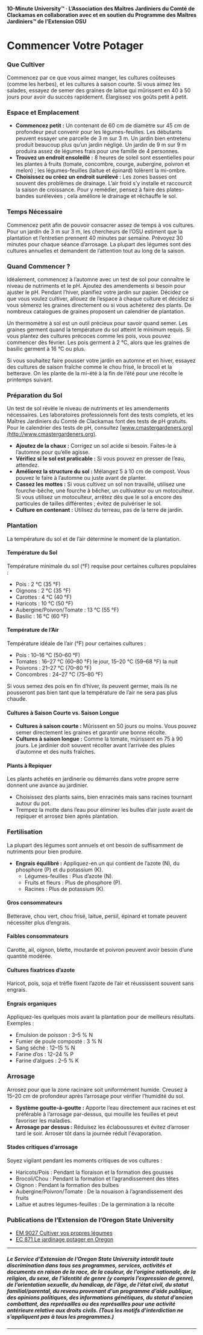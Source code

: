 #### 10-Minute University™ · L’Association des Maîtres Jardiniers du Comté de Clackamas en collaboration avec et en soutien du Programme des Maîtres Jardiniers™ de l’Extension OSU

# Commencer Votre Potager

### Que Cultiver

Commencez par ce que vous aimez manger, les cultures coûteuses (comme les herbes), et les cultures à saison courte. Si vous aimez les salades, essayez de semer des graines de laitue qui mûrissent en 40 à 50 jours pour avoir du succès rapidement. Élargissez vos goûts petit à petit.

### Espace et Emplacement

- **Commencez petit :** Un contenant de 60 cm de diamètre sur 45 cm de profondeur peut convenir pour les légumes-feuilles. Les débutants peuvent essayer une parcelle de 3 m sur 3 m. Un jardin bien entretenu produit beaucoup plus qu’un jardin négligé. Un jardin de 9 m sur 9 m produira assez de légumes frais pour une famille de 4 personnes.
- **Trouvez un endroit ensoleillé :** 8 heures de soleil sont essentielles pour les plantes à fruits (tomate, concombre, courge, aubergine, poivron et melon) ; les légumes-feuilles (laitue et épinard) tolèrent la mi-ombre.
- **Choisissez ou créez un endroit surélevé :** Les zones basses ont souvent des problèmes de drainage. L’air froid s’y installe et raccourcit la saison de croissance. Pour y remédier, pensez à faire des plates-bandes surélevées ; cela améliore le drainage et réchauffe le sol.

### Temps Nécessaire

Commencez petit afin de pouvoir consacrer assez de temps à vos cultures. Pour un jardin de 3 m sur 3 m, les chercheurs de l’OSU estiment que la plantation et l’entretien prennent 40 minutes par semaine. Prévoyez 30 minutes pour chaque séance d’arrosage. La plupart des légumes sont des cultures annuelles et demandent de l’attention tout au long de la saison.

### Quand Commencer ?

Idéalement, commencez à l’automne avec un test de sol pour connaître le niveau de nutriments et le pH. Ajoutez des amendements si besoin pour ajuster le pH. Pendant l’hiver, planifiez votre jardin sur papier. Décidez ce que vous voulez cultiver, allouez de l’espace à chaque culture et décidez si vous sèmerez les graines directement ou si vous achèterez des plants. De nombreux catalogues de graines proposent un calendrier de plantation.

Un thermomètre à sol est un outil précieux pour savoir quand semer. Les graines germent quand la température du sol atteint le minimum requis. Si vous plantez des cultures précoces comme les pois, vous pouvez commencer dès février. Les pois germent à 2 °C, alors que les graines de basilic germent à 16 °C ou plus.

Si vous souhaitez faire pousser votre jardin en automne et en hiver, essayez des cultures de saison fraîche comme le chou frisé, le brocoli et la betterave. On les plante de la mi-été à la fin de l’été pour une récolte le printemps suivant.

### Préparation du Sol

Un test de sol révèle le niveau de nutriments et les amendements nécessaires. Les laboratoires professionnels font des tests complets, et les Maîtres Jardiniers du Comté de Clackamas font des tests de pH gratuits. Pour le calendrier des tests de pH, consultez [www.cmastergardeners.org](http://www.cmastergardeners.org).

- **Ajoutez de la chaux :** Corrigez un sol acide si besoin. Faites-le à l’automne pour qu’elle agisse.
- **Vérifiez si le sol est praticable :** Si vous pouvez en presser de l’eau, attendez.
- **Améliorez la structure du sol :** Mélangez 5 à 10 cm de compost. Vous pouvez le faire à l’automne ou juste avant de planter.
- **Cassez les mottes :** Si vous cultivez un sol non travaillé, utilisez une fourche-bêche, une fourche à bêcher, un cultivateur ou un motoculteur. Si vous utilisez un motoculteur, arrêtez dès que le sol a encore des particules de tailles différentes ; évitez de pulvériser le sol.
- **Culture en contenant :** Utilisez du terreau, pas de la terre de jardin.

### Plantation

La température du sol et de l’air détermine le moment de la plantation.

#### Température du Sol

Température minimale du sol (°F) requise pour certaines cultures populaires :

- Pois : 2 °C (35 °F)
- Oignons : 2 °C (35 °F)
- Carottes : 4 °C (40 °F)
- Haricots : 10 °C (50 °F)
- Aubergine/Poivron/Tomate : 13 °C (55 °F)
- Basilic : 16 °C (60 °F)

#### Température de l’Air

Température idéale de l’air (°F) pour certaines cultures :

- Pois : 10–16 °C (50–60 °F)
- Tomates : 16–27 °C (60–80 °F) le jour, 15–20 °C (59–68 °F) la nuit
- Poivrons : 21–27 °C (70–80 °F)
- Concombres : 24–27 °C (75–80 °F)

Si vous semez des pois en fin d’hiver, ils peuvent germer, mais ils ne pousseront pas bien tant que la température de l’air ne sera pas plus chaude.

#### Cultures à Saison Courte vs. Saison Longue

- **Cultures à saison courte :** Mûrissent en 50 jours ou moins. Vous pouvez semer directement les graines et garantir une bonne récolte.
- **Cultures à saison longue :** Comme la tomate, mûrissent en 75 à 90 jours. Le jardinier doit souvent récolter avant l’arrivée des pluies d’automne et des nuits fraîches.

#### Plants à Repiquer

Les plants achetés en jardinerie ou démarrés dans votre propre serre donnent une avance au jardinier.

- Choisissez des plants sains, bien enracinés mais sans racines tournant autour du pot.
- Trempez la motte dans l’eau pour éliminer les bulles d’air juste avant de repiquer et arrosez bien après plantation.

### Fertilisation

La plupart des légumes sont annuels et ont besoin de suffisamment de nutriments pour bien produire.

- **Engrais équilibré :** Appliquez-en un qui contient de l’azote (N), du phosphore (P) et du potassium (K).
  - Légumes-feuilles : Plus d’azote (N).
  - Fruits et fleurs : Plus de phosphore (P).
  - Racines : Plus de potassium (K).

#### Gros consommateurs

Betterave, chou vert, chou frisé, laitue, persil, épinard et tomate peuvent nécessiter plus d’engrais.

#### Faibles consommateurs

Carotte, ail, oignon, blette, moutarde et poivron peuvent avoir besoin d’une quantité modérée.

#### Cultures fixatrices d’azote

Haricot, pois, soja et trèfle fixent l’azote de l’air et réussissent souvent sans engrais.

#### Engrais organiques

Appliquez-les quelques mois avant la plantation pour de meilleurs résultats. Exemples :

- Emulsion de poisson : 3–5 % N
- Fumier de poule composté : 3 % N
- Sang séché : 12–15 % N
- Farine d’os : 12–24 % P
- Farine d’algues : 2–5 % K

### Arrosage

Arrosez pour que la zone racinaire soit uniformément humide. Creusez à 15–20 cm de profondeur après l’arrosage pour vérifier l’humidité du sol.

- **Système goutte-à-goutte :** Apporte l’eau directement aux racines et est préférable à l’arrosage par-dessus, qui mouille les feuilles et peut favoriser les maladies.
- **Arrosage par dessus :** Réduisez les éclaboussures et évitez d’arroser tard le soir. Arroser tôt dans la journée réduit l'évaporation.

#### Stades critiques d’arrosage

Soyez vigilant pendant les moments critiques de vos cultures :

- Haricots/Pois : Pendant la floraison et la formation des gousses
- Brocoli/Chou : Pendant la formation et l’agrandissement des têtes
- Oignon : Pendant la formation des bulbes
- Aubergine/Poivron/Tomate : De la nouaison à l’agrandissement des fruits
- Laitue et autres légumes-feuilles : De la germination à la récolte

### Publications de l’Extension de l’Oregon State University

- [EM 9027 Cultiver vos propres légumes](https://catalog.extension.oregonstate.edu/em9027)
- [EC 871 Le jardinage potager en Oregon](https://catalog.extension.oregonstate.edu/ec871)

---

##### Le Service d’Extension de l’Oregon State University interdit toute discrimination dans tous ses programmes, services, activités et documents en raison de la race, de la couleur, de l’origine nationale, de la religion, du sexe, de l'identité de genre (y compris l’expression de genre), de l’orientation sexuelle, du handicap, de l’âge, de l’état civil, du statut familial/parental, du revenu provenant d’un programme d’aide publique, des opinions politiques, des informations génétiques, du statut d’ancien combattant, des représailles ou des représailles pour une activité antérieure relative aux droits civils. (Tous les motifs d'interdiction ne s’appliquent pas à tous les programmes.)
---